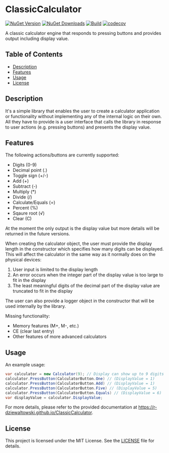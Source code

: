 # ClassicCalculator

[![NuGet Version](https://img.shields.io/nuget/v/ClassicCalculator.svg?style=flat)](https://www.nuget.org/packages/ClassicCalculator/)
[![NuGet Downloads](https://img.shields.io/nuget/dt/ClassicCalculator.svg?style=flat)](https://www.nuget.org/packages/ClassicCalculator/)
[![Build](https://github.com/r-dziewaltowski/ClassicCalculator/actions/workflows/dotnet.yml/badge.svg)](https://github.com/r-dziewaltowski/ClassicCalculator/actions/workflows/dotnet.yml)
[![codecov](https://codecov.io/gh/r-dziewaltowski/ClassicCalculator/branch/main/graph/badge.svg)](https://codecov.io/gh/r-dziewaltowski/ClassicCalculator)

A classic calculator engine that responds to pressing buttons and provides output including display value.

## Table of Contents
- [Description](#description)
- [Features](#features)
- [Usage](#usage)
- [License](#license)

## Description
It's a simple library that enables the user to create a calculator application or functionality without implementing any of the internal logic on their own. All they have to provide is a user interface that calls the library in response to user actions (e.g. pressing buttons) and presents the display value.

## Features
The following actions/buttons are currently supported:
- Digits (0-9)
- Decimal point (.)
- Toggle sign (+/-)
- Add (+)
- Subtract (-)
- Multiply (*)
- Divide (/)
- Calculate/Equals (=)
- Percent (%)
- Sqaure root (√)
- Clear (C)

At the moment the only output is the display value but more details will be returned in the future versions.

When creating the calculator object, the user must provide the display length in the constructor which specifies how many digits can be displayed. This will affect the calculator in the same way as it normally does on the physical devices:
1) User input is limited to the display length
2) An error occurs when the integer part of the display value is too large to fit in the display
3) The least meaningful digits of the decimal part of the display value are truncated to fit in the display 

The user can also provide a logger object in the constructor that will be used internally by the library.

Missing functionality:
- Memory features (M+, M-, etc.)
- CE (clear last entry)
- Other features of more advanced calculators

## Usage
An example usage:
```csharp
var calculator = new Calculator(9); // Display can show up to 9 digits (DisplayValue = 0)
calculator.PressButton(CalculatorButton.One) // (DisplayValue = 1)
calculator.PressButton(CalculatorButton.Add) // (DisplayValue = 1)
calculator.PressButton(CalculatorButton.Five) // (DisplayValue = 5)
calculator.PressButton(CalculatorButton.Equals) // (DisplayValue = 6)
var displayValue = calculator.DisplayValue; 
```

For more details, please refer to the provided documentation at https://r-dziewaltowski.github.io/ClassicCalculator.

## License
This project is licensed under the MIT License. See the [LICENSE](LICENSE) file for details.

